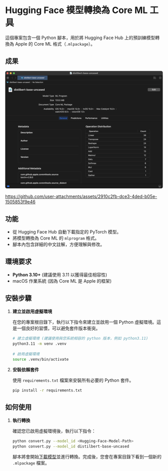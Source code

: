 # Hugging Face 模型轉換為 Core ML 工具

這個專案包含一個 Python 腳本，用於將 Hugging Face Hub 上的預訓練模型轉換為 Apple 的 Core ML 格式（`.mlpackage`）。

## 成果
![](ml.png)

https://github.com/user-attachments/assets/2910c2fb-dce3-4ded-b05e-1505853f9e46

## 功能

- 從 Hugging Face Hub 自動下載指定的 PyTorch 模型。
- 將模型轉換為 Core ML 的 `mlprogram` 格式。
- 腳本內包含詳細的中文註解，方便理解與修改。

## 環境要求

- **Python 3.10+** (建議使用 3.11 以獲得最佳相容性)
- macOS 作業系統 (因為 Core ML 是 Apple 的框架)

## 安裝步驟

1.  **建立並啟用虛擬環境**

    在您的專案根目錄下，執行以下指令來建立並啟用一個 Python 虛擬環境。這是一個良好的習慣，可以避免套件版本衝突。

    ```bash
    # 建立虛擬環境 (建議使用與您系統相容的 python 版本，例如 python3.11)
    python3.11 -m venv .venv

    # 啟用虛擬環境
    source .venv/bin/activate
    ```

2.  **安裝依賴套件**

    使用 `requirements.txt` 檔案來安裝所有必要的 Python 套件。

    ```bash
    pip install -r requirements.txt
    ```

## 如何使用

1.  **執行轉換**

    確認您已啟用虛擬環境後，執行以下指令：

    ```bash
    python convert.py --model_id <Hugging-Face-Model-Path>
    python convert.py --model_id distilbert-base-uncased
    ```

    腳本將會開始[下載模型](https://huggingface.co/)並進行轉換。完成後，您會在專案目錄下看到一個新的 `.mlpackage` 檔案。

